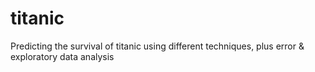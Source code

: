 # titanic

Predicting the survival of titanic using different techniques, plus error & exploratory data analysis
